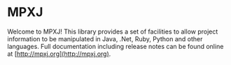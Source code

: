 # MPXJ

Welcome to MPXJ! This library provides a set of facilities to allow project
information to be manipulated in Java, .Net, Ruby, Python and other languages.
 Full documentation including release notes can be found online at
[http://mpxj.org](http://mpxj.org). 
